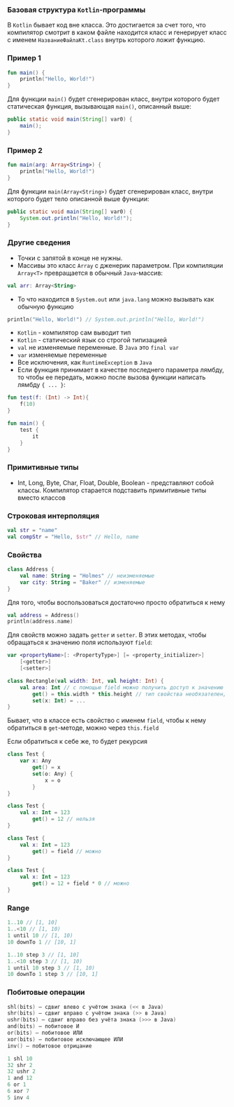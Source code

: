 ### Базовая структура `Kotlin`-программы

В `Kotlin` бывает код вне класса. Это достигается за счет того, что компилятор смотрит в каком файле находится класс и генерирует класс с именем `НазваниеФайлаKt.class` внутрь которого ложит функцию.

### Пример 1

```kotlin
fun main() {
    println("Hello, World!")
}
```

Для функции `main()` будет сгенерирован класс, внутри которого будет статическая функция, вызывающая `main()`, описанный выше:

```Java
public static void main(String[] var0) {
    main();
}
```

### Пример 2

```kotlin
fun main(arg: Array<String>) {
    println("Hello, World!")
}
```

Для функции `main(Array<String>)` будет сгенерирован класс, внутри которого будет тело описанной выше функции:

```Java
public static void main(String[] var0) {
    System.out.println("Hello, World!");
}
```

### Другие сведения

- Точки с запятой в конце не нужны.
- Массивы это класс `Array` с дженерик параметром. При компиляции `Array<T>` превращается в обычный `Java`-массив:
```kotlin
val arr: Array<String>
```
- То что находится в `System.out` или `java.lang` можно вызывать как обычную функцию
```kotlin
println("Hello, World!") // System.out.println("Hello, World!")
```
- `Kotlin` - компилятор сам выводит тип
- `Kotlin` - статический язык со строгой типизацией
- `val` не изменяемые переменные. В `Java` это `final var`
- `var` изменяемые переменные
- Все исключения, как `RuntimeException` в `Java`
- Если функция принимает в качестве последнего параметра лямбду, то чтобы ее передать, можно после вызова функции написать лямбду `{ ... }`:
```kotlin
fun test(f: (Int) -> Int){
    f(10)
}

fun main() {
    test {
        it
    }
}

```

### Примитивные типы

- Int, Long, Byte, Char, Float, Double, Boolean - представляют собой классы. Компилятор старается подставить примитивные типы вместо классов

### Строковая интерполяция

```kotlin
val str = "name"
val compStr = "Hello, $str" // Hello, name
```

### Свойства

```kotlin
class Address {
    val name: String = "Holmes" // неизменяемые
    var city: String = "Baker" // изменяемые
}
```

Для того, чтобы воспользоваться достаточно просто обратиться к нему

```kotlin
val address = Address()
println(address.name)
```

Для свойств можно задать `getter` и `setter`. В этих методах, чтобы обращаться к значению поля используют `field`:
```kotlin
var <propertyName>[: <PropertyType>] [= <property_initializer>]
    [<getter>]
    [<setter>]
```
```kotlin
class Rectangle(val width: Int, val height: Int) {
    val area: Int // с помощью field можно получить доступ к значению
        get() = this.width * this.height // тип свойства необязателен, поскольку он может быть выведен из возвращаемого типа геттера
        set(x: Int) = ...
}
```

Бывает, что в классе есть свойство с именем `field`, чтобы к нему обратиться в `get`-методе, можно через `this.field`

Если обратиться к себе же, то будет рекурсия

```kotlin
class Test {
    var x: Any
        get() = x
        set(o: Any) {
            x = o
        }
}
```
```kotlin
class Test {
    val x: Int = 123
        get() = 12 // нельзя
}
```

```kotlin
class Test {
    val x: Int = 123
        get() = field // можно
}
```

```kotlin
class Test {
    val x: Int = 123
        get() = 12 + field * 0 // можно
}
```
### Range

```kotlin
1..10 // [1, 10]
1..<10 // [1, 10)
1 until 10 // [1, 10)
10 downTo 1 // [10, 1]

1..10 step 3 // [1, 10]
1..<10 step 3 // [1, 10)
1 until 10 step 3 // [1, 10)
10 downTo 1 step 3 // [10, 1]
```

### Побитовые операции

```kotlin
shl(bits) – сдвиг влево с учётом знака (<< в Java)
shr(bits) – сдвиг вправо с учётом знака (>> в Java)
ushr(bits) – сдвиг вправо без учёта знака (>>> в Java)
and(bits) – побитовое И
or(bits) – побитовое ИЛИ
xor(bits) – побитовое исключающее ИЛИ
inv() – побитовое отрицание
```

```kotlin
1 shl 10
32 shr 2
32 ushr 2
1 and 12
6 or 1
6 xor 7
5 inv 4
```
